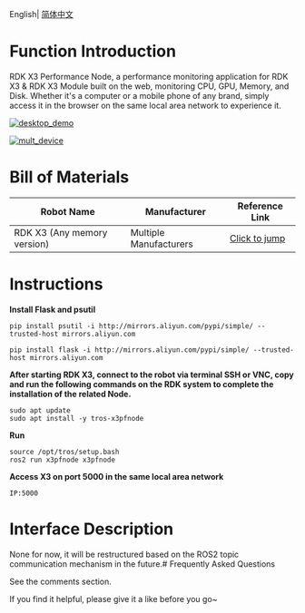 English| [简体中文](./README_cn.md)

# Function Introduction

RDK X3 Performance Node, a performance monitoring application for RDK X3 & RDK X3 Module built on the web, monitoring CPU, GPU, Memory, and Disk. Whether it's a computer or a mobile phone of any brand, simply access it in the browser on the same local area network to experience it.

[![desktop_demo](./doc/desktop_demo.jpg)](./doc/desktop_demo.jpg)

[![mult_device](./doc/mult_device.jpg)](./doc/mult_device.jpg)

# Bill of Materials

| Robot Name            | Manufacturer | Reference Link                                 |
| ----------------------| ------------ | ---------------------------------------------- |
| RDK X3 (Any memory version) | Multiple Manufacturers | [Click to jump](https://developer.horizon.cc/rdkx3) |

# Instructions

**Install Flask and psutil**

```
pip install psutil -i http://mirrors.aliyun.com/pypi/simple/ --trusted-host mirrors.aliyun.com
```

```
pip install flask -i http://mirrors.aliyun.com/pypi/simple/ --trusted-host mirrors.aliyun.com
```

**After starting RDK X3, connect to the robot via terminal SSH or VNC, copy and run the following commands on the RDK system to complete the installation of the related Node.**

```
sudo apt update
sudo apt install -y tros-x3pfnode
```

**Run**

```
source /opt/tros/setup.bash
ros2 run x3pfnode x3pfnode
```

**Access X3 on port 5000 in the same local area network**

```
IP:5000
```

# Interface Description

None for now, it will be restructured based on the ROS2 topic communication mechanism in the future.# Frequently Asked Questions

See the comments section.

If you find it helpful, please give it a like before you go~